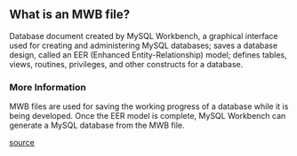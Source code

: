 ## What is an MWB file?
Database document created by MySQL Workbench, a graphical interface used for creating and administering MySQL databases; saves a database design, called an EER (Enhanced Entity-Relationship) model; defines tables, views, routines, privileges, and other constructs for a database.

### More Information
MWB files are used for saving the working progress of a database while it is being developed. Once the EER model is complete, MySQL Workbench can generate a MySQL database from the MWB file.

[source](https://fileinfo.com/extension/mwb)
